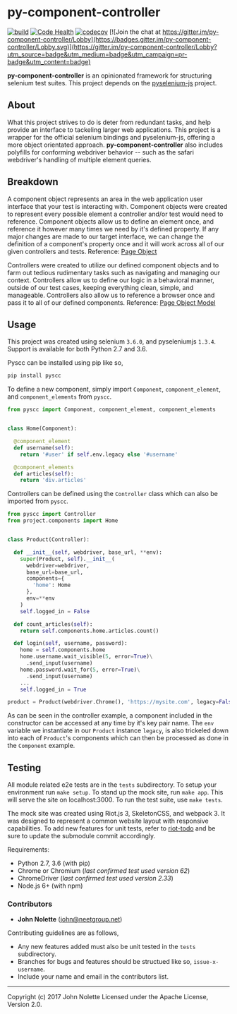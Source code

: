 # py-component-controller

[![build](https://travis-ci.org/neetjn/py-component-controller.svg?branch=master)](https://travis-ci.org/neetjn/py-component-controller)
[![Code Health](https://landscape.io/github/neetjn/py-component-controller/master/landscape.svg?style=flat)](https://landscape.io/github/neetjn/py-component-controller/master)
[![codecov](https://codecov.io/gh/neetjn/py-component-controller/branch/master/graph/badge.svg)](https://codecov.io/gh/neetjn/py-component-controller)
[![Join the chat at https://gitter.im/py-component-controller/Lobby](https://badges.gitter.im/py-component-controller/Lobby.svg)](https://gitter.im/py-component-controller/Lobby?utm_source=badge&utm_medium=badge&utm_campaign=pr-badge&utm_content=badge)

**py-component-controller** is an opinionated framework for structuring selenium test suites. This project depends on the [pyselenium-js](https://github.com/neetjn/pyselenium-js) project.

## About

What this project strives to do is deter from redundant tasks, and help provide an interface to tackeling larger web applications. This project is a wrapper for the official selenium bindings and pyselenium-js, offering a more object orientated approach. **py-component-controller** also includes polyfills for conforming webdriver behavior -- such as the safari webdriver's handling of multiple element queries.

## Breakdown

A component object represents an area in the web application user interface that your test is interacting with. Component objects were created to represent every possible element a controller and/or test would need to reference. Component objects allow us to define an element once, and reference it however many times we need by it's defined property. If any major changes are made to our target interface, we can change the definition of a component's property once and it will work across all of our given controllers and tests. Reference: [Page Object](http://selenium-python.readthedocs.io/page-objects.html)

Controllers were created to utilize our defined component objects and to farm out tedious rudimentary tasks such as navigating and managing our context. Controllers allow us to define our logic in a behavioral manner, outside of our test cases, keeping everything clean, simple, and manageable. Controllers also allow us to reference a browser once and pass it to all of our defined components. Reference: [Page Object Model](http://www.guru99.com/page-object-model-pom-page-factory-in-selenium-ultimate-guide.html)

## Usage

This project was created using selenium `3.6.0`, and pyseleniumjs `1.3.4`. Support is available for both Python 2.7 and 3.6.

Pyscc can be installed using pip like so,

```sh
pip install pyscc
```

To define a new component, simply import `Component`, `component_element`, and `component_elements` from `pyscc`.

```python
from pyscc import Component, component_element, component_elements


class Home(Component):

  @component_element
  def username(self):
    return '#user' if self.env.legacy else '#username'

  @component_elements
  def articles(self):
    return 'div.articles'
```

Controllers can be defined using the `Controller` class which can also be imported from `pyscc`.

```python
from pyscc import Controller
from project.components import Home


class Product(Controller):

  def __init__(self, webdriver, base_url, **env):
    super(Product, self).__init__(
      webdriver=webdriver,
      base_url=base_url,
      components={
        'home': Home
      },
      env=**env
    )
    self.logged_in = False

  def count_articles(self):
    return self.components.home.articles.count()

  def login(self, username, password):
    home = self.components.home
    home.username.wait_visible(5, error=True)\
      .send_input(username)
    home.password.wait_for(5, error=True)\
      .send_input(username)
    ...
    self.logged_in = True

product = Product(webdriver.Chrome(), 'https://mysite.com', legacy=False)
```

As can be seen in the controller example, a component included in the constructor can be accessed at any time by it's key pair name. The `env` variable we instantiate in our `Product` instance `legacy`, is also trickeled down into each of `Product`'s components which can then be processed as done in the `Component` example.

## Testing

All module related e2e tests are in the `tests` subdirectory. To setup your environment run `make setup`. To stand up the mock site, run `make app`. This will serve the site on localhost:3000. To run the test suite, use `make tests`.

The mock site was created using Riot.js 3, SkeletonCSS, and webpack 3. It was designed to represent a common website layout with responsive capabilities. To add new features for unit tests, refer to [riot-todo](https://github.com/neetjn/riot-todo) and be sure to update the submodule commit accordingly.

Requirements:
* Python 2.7, 3.6 (with pip)
* Chrome or Chromium (*last confirmed test used version 62*)
* ChromeDriver (*last confirmed test used version 2.33*)
* Node.js 6+ (with npm)

### Contributors

* **John Nolette** (john@neetgroup.net)

Contributing guidelines are as follows,

* Any new features added must also be unit tested in the `tests` subdirectory.
* Branches for bugs and features should be structued like so, `issue-x-username`.
* Include your name and email in the contributors list.

---
Copyright (c) 2017 John Nolette Licensed under the Apache License, Version 2.0.
